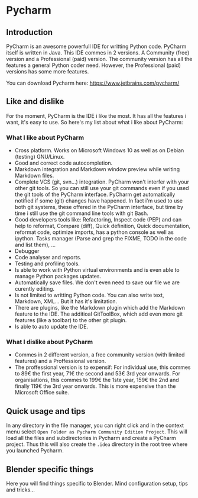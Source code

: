 # Pycharm

## Introduction

PyCharm is an awesome powerfull IDE for writting Python code. PyCharm itself is written in Java. This IDE commes in 2 versions. A Community (free) version and a Professional (paid) version. The community version has all the features a general Python coder need. However, the Professional (paid) versions has some more features.

You can download Pycharm here: https://www.jetbrains.com/pycharm/

## Like and dislike

For the moment, PyCharm is the IDE i like the most. It has all the features i want, it's easy to use. So here's my list about what i like about PyCharm:

### What I like about PyCharm

* Cross platform. Works on Microsoft Windows 10 as well as on Debian (testing) GNU/Linux.
* Good and correct code autocompletion.
* Markdown integration and Markdown window preview while writing Markdown files.
* Complete VCS (git, svn...) integration. PyCharm won't interfer with your other git tools. So you can still use your git commands even if you used the git tools of the PyCharm interface. PyCharm get automatically notified if some (git) changes have happened. In fact i'm used to use both git systems, these offered in the PyCharm interface, but time by time i still use the git command line tools with git Bash.
* Good developers tools like: Refactoring, Inspect code (PEP) and can help to reformat, Compare (diff), Quick definition, Quick documentation, reformat code, optimize imports, has a python console as well as ipython. Tasks manager (Parse and grep the FIXME, TODO in the code and list them), ...
* Debugger
* Code analyser and reports.
* Testing and profiling tools.
* Is able to work with Python virtual environments and is even able to manage Python packages updates.
* Automatically save files. We don't even need to save our file we are curently editing.
* Is not limited to writting Python code. You can also write text, Markdown, XML... But it has it's limitation.
* There are plugins, like the Markdown plugin which add the Markdown feature to the IDE. The additioal GitToolBox, which add even more git features (like a toolbar) to the other git plugin.
* Is able to auto update the IDE.

### What I dislike about PyCharm

* Commes in 2 different version, a free community version (with limited features) and a Proffessional version. 
* The proffessional version is to expensif: For individual use, this commes to 89€ the first year, 71€ the second and 53€ 3rd year onwards. For organisations, this commes to 199€ the 1ste year, 159€ the 2nd and finally 119€ the 3rd year onwards. This is more expensive than the Microsoft Office suite.

## Quick usage and tips

In any directory in the file manager, you can right click and in the context menu select `Open Folder as Pycharm Community Edition Project`. This will load all the files and subdirectories in Pycharm and create a PyCharm project. Thus this will also create the `.idea` directory in the root tree where you launched Pycharm.

## Blender specific things

Here you will find things specific to Blender. Mind configuration setup, tips and tricks...
